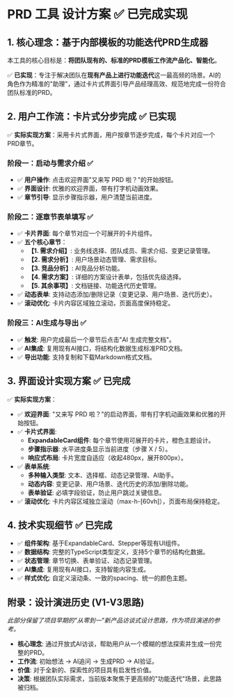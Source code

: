 # PRD 工具 设计方案 ✅ **已完成实现**

## 1. 核心理念：基于内部模板的功能迭代PRD生成器

本工具的核心目标是：**将团队现有的、标准的PRD模板工作流产品化、智能化**。

✅ **已实现**：专注于解决团队在**现有产品上进行功能迭代**这一最高频的场景。AI的角色作为精准的"助理"，通过卡片式界面引导产品经理高效、规范地完成一份符合团队标准的PRD。

## 2. 用户工作流：卡片式分步完成 ✅ **已实现**

✅ **实际实现方案**：采用卡片式界面，用户按章节逐步完成，每个卡片对应一个PRD章节。

### 阶段一：启动与需求介绍 ✅
- ✅ **用户操作**: 点击欢迎界面"又来写 PRD 啦？"的开始按钮。
- ✅ **界面设计**: 优雅的欢迎界面，带有打字机动画效果。
- ✅ **章节引导**: 显示步骤指示器，用户清楚当前进度。

### 阶段二：逐章节表单填写 ✅
- ✅ **卡片界面**: 每个章节对应一个可展开的卡片组件。
- ✅ **五个核心章节**：
    - **【1. 需求介绍】**: 业务线选择、团队成员、需求介绍、变更记录管理。
    - **【2. 需求分析】**: 用户场景动态管理、需求目标。
    - **【3. 竞品分析】**: AI竞品分析功能。
    - **【4. 需求方案】**: 详细的方案设计表单，包括优先级选择。
    - **【5. 其余事项】**: 文档链接、功能迭代历史管理。
- ✅ **动态表单**: 支持动态添加/删除记录（变更记录、用户场景、迭代历史）。
- ✅ **滚动优化**: 卡片内容区域独立滚动，页面高度保持稳定。

### 阶段三：AI生成与导出 ✅
- ✅ **触发**: 用户完成最后一个章节后点击"AI 生成完整文档"。
- ✅ **AI集成**: 复用现有AI接口，将结构化数据生成标准PRD文档。
- ✅ **导出功能**: 支持复制和下载Markdown格式文档。

## 3. 界面设计实现方案 ✅ **已完成**

✅ **实际实现方案**：
- ✅ **欢迎界面**: "又来写 PRD 啦？"的启动界面，带有打字机动画效果和优雅的开始按钮。
- ✅ **卡片式界面**: 
    - **ExpandableCard组件**: 每个章节使用可展开的卡片，橙色主题设计。
    - **步骤指示器**: 水平进度条显示当前进度（步骤 X / 5）。
    - **响应式布局**: 卡片宽度自适应（收起480px，展开800px）。
- ✅ **表单系统**:
    - **多种输入类型**: 文本、选择框、动态记录管理、AI助手。
    - **动态内容**: 变更记录、用户场景、迭代历史的添加/删除功能。
    - **表单验证**: 必填字段验证，防止用户跳过关键信息。
- ✅ **滚动优化**: 卡片内容区域独立滚动（max-h-[60vh]），页面布局保持稳定。

## 4. 技术实现细节 ✅ **已完成**
- ✅ **组件架构**: 基于ExpandableCard、Stepper等现有UI组件。
- ✅ **数据结构**: 完整的TypeScript类型定义，支持5个章节的结构化数据。
- ✅ **状态管理**: 章节切换、表单验证、动态记录管理。
- ✅ **AI集成**: 复用现有AI接口，支持智能内容生成。
- ✅ **样式优化**: 自定义滚动条、一致的spacing、统一的颜色主题。

## 附录：设计演进历史 (V1-V3思路)
*此部分保留了项目早期的"从零到一"新产品访谈式设计思路，作为项目演进的参考。*

- **核心理念**: 通过开放式AI访谈，帮助用户从一个模糊的想法探索并生成一份完整的PRD。
- **工作流**: 初始想法 -> AI追问 -> 生成PRD -> AI验证。
- **价值**: 对于全新的、探索性的项目具有启发性价值。
- **决策**: 根据团队实际需求，当前版本聚焦于更高频的"功能迭代"场景，此思路被归档。 
